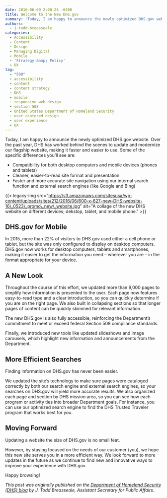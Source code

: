 ```yaml
---
date: 2016-06-09 2:00:26 -0400
title: Welcome to the New DHS.gov
summary: 'Today, I am happy to announce the newly optimized DHS.gov website. Over the past year, DHS has worked behind the scenes to update and modernize our flagship website, making it faster and easier to use. Some of the specific differences you&rsquo;ll see are: Compatibility for both desktop computers and mobile devices (phones and tablets) Cleaner,'
authors:
  - j-todd-breasseale
categories:
  - Accessibility
  - Content
  - Design
  - Managing Digital
  - Mobile
  - 'Strategy &amp; Policy'
  - UX
tag:
  - "508"
  - accessibility
  - content
  - content strategy
  - DHS
  - mobile
  - responsive web design
  - section 508
  - United States Department of Homeland Security
  - user centered design
  - user experience
  - UX
---
```


Today, I am happy to announce the newly optimized DHS.gov website. Over the past year, DHS has worked behind the scenes to update and modernize our flagship website, making it faster and easier to use. Some of the specific differences you’ll see are:

  * Compatibility for both desktop computers and mobile devices (phones and tablets)
  * Cleaner, easier-to-read site format and presentation
  * Faster and more accurate site navigation using our internal search function and external search engines (like Google and Bing)

{{< legacy-img src="https://s3.amazonaws.com/sitesusa/wp-content/uploads/sites/212/2016/06/600-x-627-new-DHS-website-16\_0523\_promo\_new\_website.jpg" alt="A collage of the new DHS website on different devices; dekstop, tablet, and mobile phone." >}}

## DHS.gov for Mobile

In 2015, more than 22% of visitors to DHS.gov used either a cell phone or tablet, but the site was only configured to display on desktop computers. DHS.gov now works for desktop computers, tablets and smartphones, making it easier to get the information you need – wherever you are – in the format appropriate for your device.

## A New Look

Throughout the course of this effort, we updated more than 9,000 pages to simplify how information is presented to the user. Each page now features easy-to-read type and a clear introduction, so you can quickly determine if you are on the right page. We also built in collapsing sections so that longer pages of content can be quickly skimmed for relevant information.

The new DHS.gov is also fully accessible, reinforcing the Department’s commitment to meet or exceed federal Section 508 compliance standards.

Finally, we introduced new tools like updated slideshows and image carousels, which highlight new information and announcements from the Department.

## More Efficient Searches

Finding information on DHS.gov has never been easier.

We updated the site’s technology to make sure pages were cataloged correctly by both our search engine and external search engines, so your searches on DHS.gov will yield more accurate results. We also organized each page and section by DHS mission area, so you can see how each program or activity ties into broader Department goals. For instance, you can use our optimized search engine to find the DHS Trusted Traveler program that works best for you.

## Moving Forward

Updating a website the size of DHS.gov is no small feat.

However, by staying focused on the needs of our customer (you), we hope this new site serves you in a more efficient way. We look forward to more updates in the future as we continue to find new and innovative ways to improve your experience with DHS.gov.

Happy browsing!

_This post was originally published on the [Department of Homeland Security (DHS) blog](https://www.dhs.gov/blog) by J. Todd Breasseale, Assistant Secretary for Public Affairs._